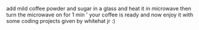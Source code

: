 add mild coffee powder and sugar in a glass and heat it in microwave 
then turn the microwave on for 1 min '
your coffee is ready and now enjoy it with some coding projects given by whitehat jr 
:) 